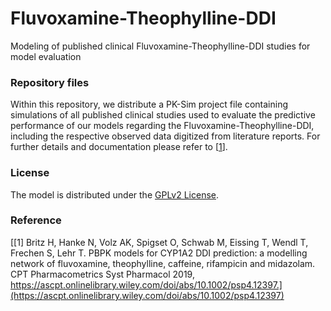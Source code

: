 # Fluvoxamine-Theophylline-DDI
Modeling of published clinical Fluvoxamine-Theophylline-DDI studies for model evaluation

### Repository files
Within this repository, we distribute a PK-Sim project file containing simulations of all published clinical studies used to evaluate the predictive performance of our models regarding the Fluvoxamine-Theophylline-DDI, including the respective observed data digitized from literature reports. For further details and documentation please refer to [[1](#reference)].

### License
The model is distributed under the [GPLv2 License](https://github.com/Open-Systems-Pharmacology/Suite/blob/develop/LICENSE). 

### Reference
[[1] Britz H, Hanke N, Volz AK, Spigset O, Schwab M, Eissing T, Wendl T, Frechen S, Lehr T. PBPK models for CYP1A2 DDI prediction: a modelling network of fluvoxamine, theophylline, caffeine, rifampicin and midazolam. CPT Pharmacometrics Syst Pharmacol 2019, https://ascpt.onlinelibrary.wiley.com/doi/abs/10.1002/psp4.12397.](https://ascpt.onlinelibrary.wiley.com/doi/abs/10.1002/psp4.12397)
